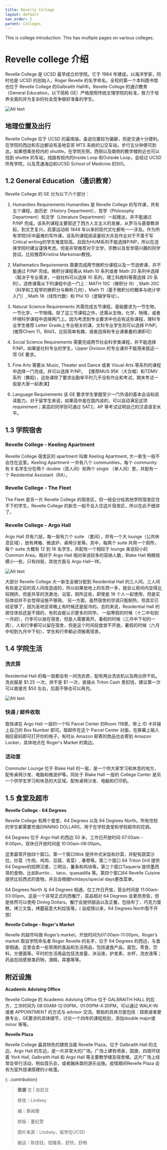 ```yaml
---
title: Revelle College
layout: default
nav_order: 2
parent: Colleges
---
```



This is college introduction. 
This has multiple pages on various colleges. 

# Revelle college 介绍
Revelle College 是 UCSD 最早成立的学院。它于 1964 年建成，以海洋学家，同时也是 UCSD 的创始人，Roger Revelle 的名字命名。全校的第一个本科图书馆也位于 Revelle College 的Galbraith Hall中。Revelle College 的通识教育（General Education，以下简称 GE）严格按照传统文理学院的标准，致力于培养全面的并为复杂的社会竞争做好准备的学生。

![Alt text](../../images/college_intros/muir_selections/revelle-image3.png)

## 地理位置及出行
Revelle College 位于 UCSD 的最南端，虽说位置较为偏僻，但是交通十分便利。在学院的西边和东边都设有圣地亚哥 MTS 系统的公交车站，步行五分钟便可到达。如果想乘坐校内的 shuttle，在学院东侧，西侧以及南侧的教学楼附近也可以找到 shuttle 的车站，线路有校内的Inside Loop 和Outside Loop，会经过 UCSD 所有学院，以及贯通海边和UCSD School of Medicine 的SIO。

## 1.2 General Education （通识教育）
Revelle College 的 GE 分为以下六个部分：

1. Humanities Requirements
    Humanities 是 Revelle College 的写作课，共有五个课程，由历史（History Department）、哲学（Philosophy Department）和文学（Literature Department）一起推出，并不能通过 P/NP 完成。该系列课程主要叙述了西方人文主义的发展，从罗马与基督教讲起，到文艺复兴，启蒙运动和 1848 年以来的现代文化都有一一涉及。作为所有学院GE中最难的写作课，该系列课程阅读量较大并且作业对于不善于写Critical writing的学生难度较高。且因为HUM系列不能选择P/NP，所以在选择学院时建议谨慎考虑。但是非常推荐对于文学，宗教以及哲学感兴趣的同学尝试。比较推荐Kristina Marksman教授。

2. Mathematics Requirements
    需要完成两节微积分课程以及一节选修课，并不能通过 P/NP 完成。微积分课程需从 Math 10 系列或者 Math 20 系列中选择（取决于专业需求，一般社科可以选择 10 系列，理工科商科等需选择 20 系列）。选修课需从下列课程中选一门上：MATH 10C（微积分 III）, Math 20C（科学和工程学的微积分与解析几何），Math 11（基于微积分的概率与统计学入门）, Math 18（线性代数）和 Phil 10（逻辑学导论）。

3. Natural Science Requirements
    共需完成五节课程，基础要求为一节生物，一节化学，一节物理。除了这三节课程之外，还需从生物，化学，物理，或者环境科学课程中选择两门上。因为考虑到专业要求中也会有这些课程，理科专业学生推荐 Letter Grade上专业相关的课，文科专业学生则可以选择 P/NP。
    (推荐Chem 11，Bild3，比较简单有趣，或者选择和专业课重叠的课即可）

4. Social Science Requirements
    需要完成两节社会科学类课程，并不能选择 P/NP。如果是社科专业的学生，Upper Division 的专业课并不能用来抵这一项 GE 要求。

5. Fine Arts
    需要从 Music, Theater and Dance 或者 Visual Arts 等系列的课程中选择一门完成，并可以选择 P/NP。
    【推荐MUS 95K（大合唱）和TDMV系列（舞蹈），这些课除了要求出勤率平时几乎没有作业和考试，期末考试一般是大家一起表演】

6. Language Requirements
    该 GE 要求学生掌握至少一门外语的基本会话和阅读能力。对于留学生来说，如果高中是在国内读的，可以自动满足这项requirement；美高的同学则可通过 SAT2，AP 等考试证明自己的汉语语言水平。

## 1.3 学院宿舍
### Revelle College - Keeling Apartment
Revelle College 宿舍区的 apartment 叫做 Keeling Apartment, 大一新生一般不会住在这里。Keeling Apartment 一共有八个 communities，每个 community 有 6 名学生分在两个 double（双人间）和两个 single （单人间）里，并配有一个 Residential Assistant（RA）。

### Revelle College - The Fleet
The Fleet 是另一片 Revelle College 的宿舍区，但一般会分给其他学院宿舍区住不下的学生。Revelle College 的新生一般不会入住这片宿舍区，所以在此不细讲了。

### Revelle College - Argo Hall
Argo Hall 共有六层，每一层有六个 suite （套间），并有一个大 lounge（公共休息区域），放有烤箱、微波炉、桌椅沙发等。其中，每两个 suite 共用一个厕所，每个 suite 大概有 12 到 16 名学生，并配有一个相较于 lounge 来说较小的 Common Area。相对于 Argo Hall 相对来说较多的容纳人数，Blake Hall 稍微规模小一些，只有四层，其他方面与 Argo Hall一样。

![Alt text](../../images/college_intros/muir_selections/revelle-image1.png)

大部分 Revelle College 大一新生会被分配到 Residential Hall 的三人间。三人间有些是之前的双人间改造成的，所以如果放地上的东西一多，就会让房间内显得比较拥挤。但是共享的洗漱池，浴室，厕所这些，即使是 16 个人一起使用，但是实际体验并不会觉得设施不够用。
另一方面，虽然宿舍的空调只能制热，但其实已经足够了，因为圣地亚哥晚上有时候还是挺冷的。总的来说，Residential Hall 的居住体验还是不错的，有机会能认识更多的同学。
一般寒假的时候（十二中旬到一月初），行李可以放在宿舍，但是人需要离开。春假的时候（三月中下旬的一周），人和行李都可以留在宿舍，但是这个时间段食堂不开放。暑假的时候（六月中旬到九月中下旬），学生和行李都必须搬离宿舍。  

## 1.4 学院生活
### 洗衣房
Residential Hall 的每一层都会有一间洗衣房，配有两台洗衣机以及两台烘干机。洗衣服是 $1.25 一次，烘干是 $1 一次，直接从 Triton Cash 里扣钱，建议第一次可以直接充 $50 左右，后面不够也可以再充。

![Alt text](../../images/college_intros/muir_selections/revelle-image2.png)

### 快递 / 邮件收取
取快递在 Argo Hall 一层的一个叫 Parcel Center 的Room 118里，带上 ID 卡并报上自己的 Box Number 即可。取邮件在这个 Parcel Center 对面，在屏幕上输入相应密码即可打开你的格子。有时从 Amazon 邮寄的商品也会寄到 Amazon Locker，具体地点在 Roger's Market 的南边。

### 活动室
Commuter Lounge 位于 Blake Hall 的一层，是一个供大家学习和休息的地方，配有桌椅沙发、电脑和微波炉等。同处于 Blake Hall 一层的 College Center 是另一个供学生学习和休息的大区域，配有桌椅沙发、电脑和打印机。

## 1.5 食堂及超市

**Revelle College - 64 Degrees**

Revelle College 有两个食堂，64 Degrees 以及 64 Degrees North。所有住校的学生都需要充值DINNING DOLLARS，用于在学校食堂和学校超市的花销。

64 Degrees 位于 Argo Hall 的西边 50 米，工作日开放时间 07:00am - 9:00pm，双休日开放时间是 10:00am-08:00pm。

这里最常开放四个窗口。第一个窗口Wok 提供中式米饭和炒菜，并配有蔬菜沙拉，炒菜（牛肉、鸡肉、豆腐、青菜）, 春卷等。第二个窗口 64
Triton Grill 提供64 Degree的招牌汉堡，三明治，薯条和鸡块等。第三个窗口Taqueria 提供墨西哥的食物，比如Burrito 、
taco、quesadilla 等。第四个窗口64 Revelle Cuisine 提供比较西式的食物，并且会根据holidays/special days更改菜单。

64 Degrees North 与 64 Degrees 相通，仅工作日开放，营业时间是 11:00am-03:00pm。这是一个非常正式的西餐厅，菜品相对 64 Degrees
会更昂贵些，但是依然可以使用 Dining Dollars。餐厅会提供甜品以及正餐，包括布丁，巧克力蛋糕，烤三文鱼，烤蘑菇意大利烩饭等。(
自疫情以来，64 Degrees North暂不开放)

**Revelle College - Roger's Market**

Revelle 的超市叫做 Roger’s market，开放时间为07:00am-11:00pm。Roger’s market 取自学院命名者 Roger Revelle 的名字，位于 64
Degrees 的西边，与食堂相通。这里会卖一些常用的食品和生活用品，包括速食产品，面包，零食，饮料，方便面等。平时的生活用品包括洗发露，沐浴液，护发素，水杯，洗衣液等；药品包括感冒类药物，酒精，耳塞等等。

## 附近设施

**Academic Advising Office**

Revelle College 的 Academic Advising Office 位于 GALBRAITH HALL 的后方，工作时间为 08:00AM-12:00PM，01:00PM-4:30PM，可以通过
WALK-IN 或者 APPOINTMENT 的方式与 advisor 交流。帮助的具体方面包括：探索或者更换专业，GE要求的具体细节，讨论一个四年的课程规划，添加double
major或 minor 等等。

**Revelle Plaza**

Revelle College 最具特色的建筑当属 Revelle Plaza，位于 Galbraith Hall 的北边，Argo Hall 的东边，是一片非常大的广场。广场上建有喷泉，国旗，四周环绕着
York Hall, Galbraith Hall 和 Argo Hall 等主要教学楼及宿舍楼。这片广场上经常会举行活动，例如音乐会，或者蹦床类的游乐设施。疫情期间Revelle
Plaza 会有为室外授课搭建的小帐篷。

{: .contribution}
> **致谢**
> 文 | 张启文 
> 
> 修改｜Lindsey 
> 
> 编｜章闻珊 
> 
> 排版｜董纪萱 
> 
> 图片来源｜Lindsey，留学在UCSD
>
> 搬运｜陈佳钰，钮臻真，舒欣，舒畅
